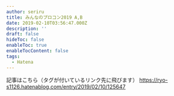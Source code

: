 ```yaml
---
author: seriru
title: みんなのプロコン2019 A,B
date: 2019-02-10T03:56:47.000Z
description: ''
draft: false
hideToc: false
enableToc: true
enableTocContent: false
tags:
  - Hatena
---
```


記事はこちら（タグが付いているリンク先に飛びます）
https://ryo-s1126.hatenablog.com/entry/2019/02/10/125647
